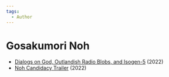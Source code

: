 ```yaml
---
tags:
  - Author
---
```


# Gosakumori Noh

- [Dialogs on God, Outlandish Radio Blobs, and Isogen-5](./dialogsongodoutlandishradioblobsandisogen.md) (2022)
- [Noh Candidacy Trailer](./nohcandidacyteaser.md) (2022)